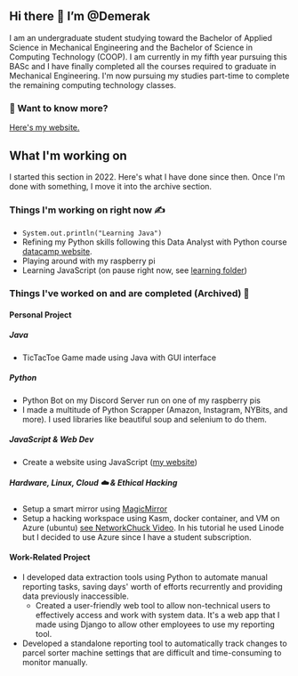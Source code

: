 
## Hi there 👋 I’m @Demerak

I am an undergraduate student studying toward the Bachelor of Applied Science in Mechanical Engineering and the Bachelor of Science in Computing Technology (COOP). I am currently in my fifth year pursuing this BASc and I have finally completed all the courses required to graduate in Mechanical Engineering. I'm now pursuing my studies part-time to complete the remaining computing technology classes. 

### 📄 Want to know more?

[Here's my website.](https://demerak.github.io/alex-app/) 

## What I'm working on
I started this section in 2022. Here's what I have done since then. Once I'm done with something, I move it into the archive section. 

### Things I'm working on right now :writing_hand:

* ```System.out.println("Learning Java")```
* Refining my Python skills following this Data Analyst with Python course [datacamp website](https://app.datacamp.com/learn/career-tracks/data-analyst-with-python). 
* Playing around with my raspberry pi
* Learning JavaScript (on pause right now, see [learning folder](https://github.com/Demerak/Learning))

### Things I've worked on and are completed (Archived) :green_book:
#### Personal Project

##### Java
* TicTacToe Game made using Java with GUI interface 

##### Python
* Python Bot on my Discord Server run on one of my raspberry pis
* I made a multitude of Python Scrapper (Amazon, Instagram, NYBits, and more). I used libraries like beautiful soup and selenium to do them. 

##### JavaScript & Web Dev
* Create a website using JavaScript ([my website](https://demerak.github.io/alex-app/))

##### Hardware, Linux, Cloud :cloud: & Ethical Hacking
* Setup a smart mirror using [MagicMirror](https://github.com/MichMich/MagicMirror)
* Setup a hacking workspace using Kasm, docker container, and VM on Azure (ubuntu) [see NetworkChuck Video](https://www.youtube.com/watch?v=U7e-mcJdZok). In his tutorial he used Linode but I decided to use Azure since I have a student subscription.

#### Work-Related Project
* I developed data extraction tools using Python to automate manual reporting tasks, saving days' worth of efforts recurrently and providing data previously inaccessible. 
  * Created a user-friendly web tool to allow non-technical users to effectively access and work with system data. It's a web app that I made using Django to allow other employees to use my reporting tool. 
* Developed a standalone reporting tool to automatically track changes to parcel sorter machine settings that are difficult and time-consuming to monitor manually. 


<!---
Demerak/Demerak is a ✨ special ✨ repository because its `README.md` (this file) appears on your GitHub profile.
You can click the Preview link to take a look at your changes.
--->
